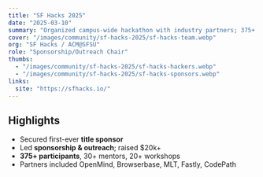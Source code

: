```yaml
---
title: "SF Hacks 2025"
date: "2025-03-10"
summary: "Organized campus-wide hackathon with industry partners; 375+ participants"
cover: "/images/community/sf-hacks-2025/sf-hacks-team.webp"
org: "SF Hacks / ACM@SFSU"
role: "Sponsorship/Outreach Chair"
thumbs:
  - "/images/community/sf-hacks-2025/sf-hacks-hackers.webp"   
  - "/images/community/sf-hacks-2025/sf-hacks-sponsors.webp"
links:
  site: "https://sfhacks.io/"
---
```

## Highlights
- Secured first-ever **title sponsor**
- Led **sponsorship & outreach**; raised $20k+
- **375+ participants**, 30+ mentors, 20+ workshops
- Partners included OpenMind, Browserbase, MLT, Fastly, CodePath
